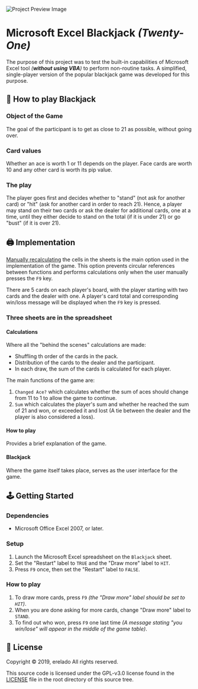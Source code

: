 ![Project Preview Image](/media/preview.png)

# Microsoft Excel Blackjack _(Twenty-One)_

The purpose of this project was to test the built-in capabilities of Microsoft Excel tool _(**without using VBA**)_ to perform non-routine tasks. A simplified, single-player version of the popular blackjack game was developed for this purpose.

## 🤔 How to play Blackjack

### Object of the Game

The goal of the participant is to get as close to 21 as possible, without going over.

### Card values

Whether an ace is worth 1 or 11 depends on the player. Face cards are worth 10 and any other card is worth its pip value.

### The play

The player goes first and decides whether to "stand" (not ask for another card) or "hit" (ask for another card in order to reach 21). Hence, a player may stand on their two cards or ask the dealer for additional cards, one at a time, until they either decide to stand on the total (if it is under 21) or go "bust" (if it is over 21).

## 🖨️ Implementation

[Manually recalculating](https://support.microsoft.com/en-us/office/change-formula-recalculation-iteration-or-precision-in-excel-73fc7dac-91cf-4d36-86e8-67124f6bcce4) the cells in the sheets is the main option used in the implementation of the game. This option prevents circular references between functions and performs calculations only when the user manually presses the `F9` key.

There are 5 cards on each player's board, with the player starting with two cards and the dealer with one. A player's card total and corresponding win/loss message will be displayed when the `F9` key is pressed.

### Three sheets are in the spreadsheet

#### Calculations

Where all the "behind the scenes" calculations are made:

- Shuffling th order of the cards in the pack.
- Distribution of the cards to the dealer and the participant.
- In each draw, the sum of the cards is calculated for each player.

The main functions of the game are:

1. `Changed Ace?` which calculates whether the sum of aces should change from 11 to 1 to allow the game to continue.
2. `Sum` which calculates the player's sum and whether he reached the sum of 21 and won, or exceeded it and lost (A tie between the dealer and the player is also considered a loss).

#### How to play

Provides a brief explanation of the game.

#### Blackjack

Where the game itself takes place, serves as the user interface for the game.

## 🕹️ Getting Started

### Dependencies

- Microsoft Office Excel 2007, or later.

### Setup

1. Launch the Microsoft Excel spreadsheet on the `Blackjack` sheet.
2. Set the "Restart" label to `TRUE` and the "Draw more" label to `HIT`.
3. Press `F9` once, then set the "Restart" label to `FALSE`.

### How to play

1. To draw more cards, press `F9` _(the "Draw more" label should be set to `HIT`)_.
2. When you are done asking for more cards, change "Draw more" label to `STAND`.
3. To find out who won, press `F9` one last time _(A message stating "you win/lose" will appear in the middle of the game table)_.

## 📝 License

Copyright © 2019, erelado
All rights reserved.

This source code is licensed under the GPL-v3.0 license found in the [LICENSE](LICENSE) file in the root directory of this source tree.
